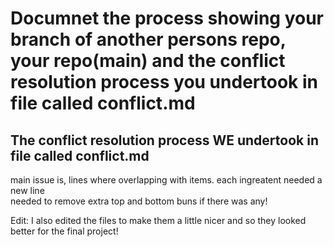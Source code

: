 # Documnet the process showing your branch of another persons repo, your repo(main) and the conflict resolution process you undertook in file called conflict.md  

## The conflict resolution process WE undertook in file called conflict.md

main issue is, lines where overlapping with items. each ingreatent needed a new line  
needed to remove extra top and bottom buns if there was any!

Edit: I also edited the files to make them a little nicer and so they looked better for the final project!

